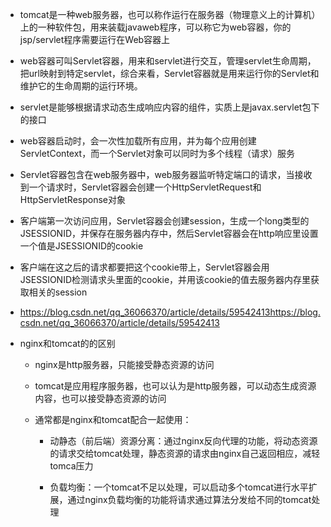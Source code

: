 - tomcat是一种web服务器，也可以称作运行在服务器（物理意义上的计算机）上的一种软件包，用来装载javaweb程序，可以称它为web容器，你的jsp/servlet程序需要运行在Web容器上

- web容器可叫Servlet容器，用来和servlet进行交互，管理servlet生命周期，把url映射到特定servlet，综合来看，Servlet容器就是用来运行你的Servlet和维护它的生命周期的运行环境。

- servlet是能够根据请求动态生成响应内容的组件，实质上是javax.servlet包下的接口

- web容器启动时，会一次性加载所有应用，并为每个应用创建ServletContext，而一个Servlet对象可以同时为多个线程（请求）服务

- Servlet容器包含在web服务器中，web服务器监听特定端口的请求，当接收到一个请求时，Servlet容器会创建一个HttpServletRequest和HttpServletResponse对象

- 客户端第一次访问应用，Servlet容器会创建session，生成一个long类型的JSESSIONID，并保存在服务器内存中，然后Servlet容器会在http响应里设置一个值是JSESSIONID的cookie

- 客户端在这之后的请求都要把这个cookie带上，Servlet容器会用JSESSIONID检测请求头里面的cookie，并用该cookie的值去服务器内存里获取相关的session

- https://blog.csdn.net/qq_36066370/article/details/59542413https://blog.csdn.net/qq_36066370/article/details/59542413

- nginx和tomcat的的区别

	- nginx是http服务器，只能接受静态资源的访问

	- tomcat是应用程序服务器，也可以认为是http服务器，可以动态生成资源内容，也可以接受静态资源的访问

	- 通常都是nginx和tomcat配合一起使用：

		- 动静态（前后端）资源分离：通过nginx反向代理的功能，将动态资源的请求交给tomcat处理，静态资源的请求由nginx自己返回相应，减轻tomca压力

		- 负载均衡：一个tomcat不足以处理，可以启动多个tomcat进行水平扩展，通过nginx负载均衡的功能将请求通过算法分发给不同的tomcat处理